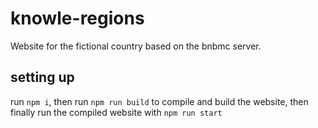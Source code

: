 # knowle-regions
Website for the fictional country based on the bnbmc server.

## setting up
run `npm i`, then run `npm run build` to compile and build the website, then finally run the compiled website with `npm run start`
